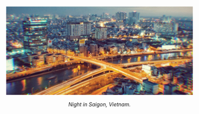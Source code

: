 ![Saigon](https://raw.githubusercontent.com/kevinvu184/kevinvu184/master/saigon.jpg)
*<p align="center">Night in Saigon, Vietnam.</p>*
